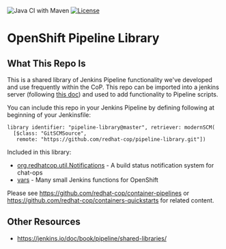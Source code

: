 ![Java CI with Maven](https://github.com/redhat-cop/pipeline-library/workflows/Java%20CI%20with%20Maven/badge.svg)
[![License](https://img.shields.io/hexpm/l/plug.svg?maxAge=2592000)]()

# OpenShift Pipeline Library

## What This Repo Is

This is a shared library of Jenkins Pipeline functionality we've developed and use frequently within the CoP. This repo can be imported into a jenkins server (following [this doc](https://jenkins.io/doc/book/pipeline/shared-libraries/#using-libraries)) and used to add functionality to Pipeline scripts.

You can include this repo in your Jenkins Pipeline by defining following at beginning of your Jenkinsfile:

```
library identifier: "pipeline-library@master", retriever: modernSCM(
  [$class: "GitSCMSource",
   remote: "https://github.com/redhat-cop/pipeline-library.git"])
```

Included in this library:

* [org.redhatcop.util.Notifications](./src/org/redhatcop/util/Notifications.txt) - A build status notification system for chat-ops 
* [vars](./vars/) - Many small Jenkins functions for OpenShift


Please see https://github.com/redhat-cop/container-pipelines or https://github.com/redhat-cop/containers-quickstarts for related content.

## Other Resources

* https://jenkins.io/doc/book/pipeline/shared-libraries/

